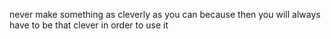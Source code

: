 never make something as cleverly as you can because then you will always have to be that clever in order to use it
